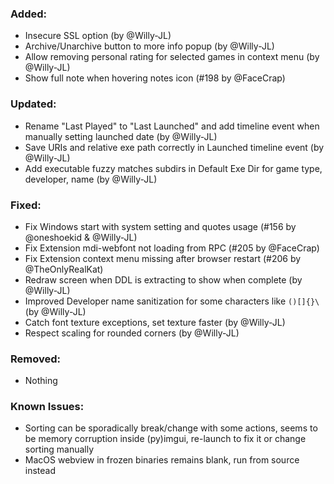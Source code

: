 ### Added:
- Insecure SSL option (by @Willy-JL)
- Archive/Unarchive button to more info popup (by @Willy-JL)
- Allow removing personal rating for selected games in context menu (by @Willy-JL)
- Show full note when hovering notes icon (#198 by @FaceCrap)

### Updated:
- Rename "Last Played" to "Last Launched" and add timeline event when manually setting launched date (by @Willy-JL)
- Save URIs and relative exe path correctly in Launched timeline event (by @Willy-JL)
- Add executable fuzzy matches subdirs in Default Exe Dir for game type, developer, name (by @Willy-JL)

### Fixed:
- Fix Windows start with system setting and quotes usage (#156 by @oneshoekid & @Willy-JL)
- Fix Extension mdi-webfont not loading from RPC (#205 by @FaceCrap)
- Fix Extension context menu missing after browser restart (#206 by @TheOnlyRealKat)
- Redraw screen when DDL is extracting to show when complete (by @Willy-JL)
- Improved Developer name sanitization for some characters like `()[]{}\` (by @Willy-JL)
- Catch font texture exceptions, set texture faster (by @Willy-JL)
- Respect scaling for rounded corners (by @Willy-JL)

### Removed:
- Nothing

### Known Issues:
- Sorting can be sporadically break/change with some actions, seems to be memory corruption inside (py)imgui, re-launch to fix it or change sorting manually
- MacOS webview in frozen binaries remains blank, run from source instead
